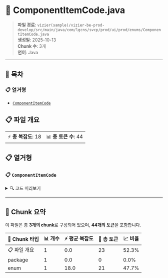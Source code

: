 # 📄 ComponentItemCode.java

> **파일 경로**: `vizier(sample)/vizier-be-prod-develop/src/main/java/com/lgcns/svcp/prod/ui/prod/enums/ComponentItemCode.java`  
> **생성일**: 2025-10-13  
> **Chunk 수**: 3개  
> **언어**: Java
---

## 📑 목차

### 📋 열거형
- [`ComponentItemCode`](#enum-componentitemcode)


## 📋 파일 개요

| | |
|--|--|
| ⚡ **총 복잡도**: 18 | 📊 **총 토큰 수**: 44 |





## 📋 열거형

### <a id="enum-componentitemcode"></a>📋 `ComponentItemCode`


<details>
<summary>🔍 코드 미리보기</summary>

```java
public enum ComponentItemCode {
    BI,
    DI,
    DT,
    LB,
    QS,
    SI,
    SP,
    AD,
    MS,
    VO,
    AW,
    RD,
    DR,
    OC,
    RC,
    UC
}...
```

**Chunk 정보**
- 🆔 **ID**: `ad75e8015dd2`
- 📍 **라인**: 3-3

</details>

---



## 🧩 Chunk 요약

이 파일은 총 **3개의 chunk**로 구성되어 있으며, **44개의 토큰**을 포함합니다.

| 🧩 Chunk 타입 | 📊 개수 | ⚡ 평균 복잡도 | 📝 총 토큰 | 📈 비율 |
|---------------|--------|-------------|----------|--------|
| 📋 파일 개요 | 1 | 0.0 | 23 | 52.3% |
| package | 1 | 0.0 | 0 | 0.0% |
| enum | 1 | 18.0 | 21 | 47.7% |

